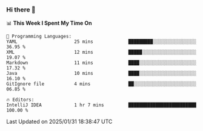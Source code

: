 ### Hi there 👋

<!--
**asdf12303116/asdf12303116** is a ✨ _special_ ✨ repository because its `README.md` (this file) appears on your GitHub profile.

Here are some ideas to get you started:

- 🔭 I’m currently working on ...
- 🌱 I’m currently learning ...
- 👯 I’m looking to collaborate on ...
- 🤔 I’m looking for help with ...
- 💬 Ask me about ...
- 📫 How to reach me: ...
- 😄 Pronouns: ...
- ⚡ Fun fact: ...
-->

<!--START_SECTION:waka-->
📊 **This Week I Spent My Time On** 

```text
💬 Programming Languages: 
YAML                     25 mins             █████████░░░░░░░░░░░░░░░░   36.95 % 
XML                      12 mins             █████░░░░░░░░░░░░░░░░░░░░   19.07 % 
Markdown                 11 mins             ████░░░░░░░░░░░░░░░░░░░░░   17.32 % 
Java                     10 mins             ████░░░░░░░░░░░░░░░░░░░░░   16.10 % 
GitIgnore file           4 mins              ██░░░░░░░░░░░░░░░░░░░░░░░   06.85 % 

🔥 Editors: 
IntelliJ IDEA            1 hr 7 mins         █████████████████████████   100.00 % 
```


 Last Updated on 2025/01/31 18:38:47 UTC
<!--END_SECTION:waka-->

